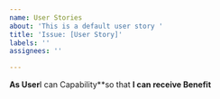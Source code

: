 ```yaml
---
name: User Stories
about: 'This is a default user story '
title: 'Issue: [User Story]'
labels: ''
assignees: ''

---
```


**As User**I can Capability**so that **I can receive Benefit**
